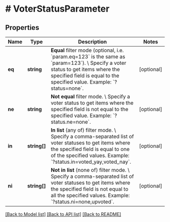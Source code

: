 # # VoterStatusParameter

## Properties

Name | Type | Description | Notes
------------ | ------------- | ------------- | -------------
**eq** | **string** | **Equal** filter mode (optional, i.e. &#x60;param.eq&#x3D;123&#x60; is the same as &#x60;param&#x3D;123&#x60;). \\ Specify a voter status to get items where the specified field is equal to the specified value.  Example: &#x60;?status&#x3D;none&#x60;. | [optional]
**ne** | **string** | **Not equal** filter mode. \\ Specify a voter status to get items where the specified field is not equal to the specified value.  Example: &#x60;?status.ne&#x3D;none&#x60;. | [optional]
**in** | **string[]** | **In list** (any of) filter mode. \\ Specify a comma-separated list of voter statuses to get items where the specified field is equal to one of the specified values.  Example: &#x60;?status.in&#x3D;voted_yay,voted_nay&#x60;. | [optional]
**ni** | **string[]** | **Not in list** (none of) filter mode. \\ Specify a comma-separated list of voter statuses to get items where the specified field is not equal to all the specified values.  Example: &#x60;?status.ni&#x3D;none,upvoted&#x60;. | [optional]

[[Back to Model list]](../../README.md#models) [[Back to API list]](../../README.md#endpoints) [[Back to README]](../../README.md)

